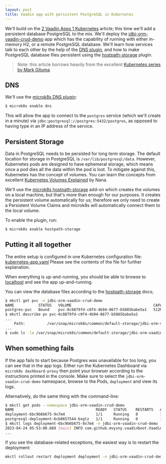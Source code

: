 ```yaml
---
layout: post
title: Vaadin app with persistent PostgreSQL in Kubernetes
---
```


We'll build on the [2 Vaadin Apps 1 Kubernetes](../2-vaadin-apps-1-kubernetes/) article;
this time we'll add a persistent database PostgreSQL to the mix.
We'll deploy the [jdbi-orm-vaadin-crud-demo](https://github.com/mvysny/jdbi-orm-vaadin-crud-demo)
app which has the capability of running with either in-memory H2, or a remote PostgreSQL
database. We'll learn how services talk to each other by the help of the [DNS plugin](https://kubernetes.io/docs/concepts/services-networking/dns-pod-service/),
and how to make PostgreSQL database files persistent using the [hostpath-storage](https://microk8s.io/docs/addon-hostpath-storage)
plugin.

> Note: this article borrows heavily from the excellent
[Kubernetes series by Mark Gituma](https://markgituma.medium.com/kubernetes-local-to-production-with-django-3-postgres-with-migrations-on-minikube-31f2baa8926e).

## DNS

We'll use the [microk8s DNS plugin](https://microk8s.io/docs/addon-dns):

```bash
$ microk8s enable dns
```

This will allow the app to connect to the `postgres` service (which we'll create in a minute)
via `jdbc:postgresql://postgres:5432/postgres`, as opposed to having type in an IP address of the service.

## Persistent Storage

Data in PostgreSQL needs to be persisted for long term storage. The default location for
storage in PostgreSQL is `/var/lib/postgresql/data`. However, Kubernetes pods are designed
to have ephemeral storage, which means once a pod dies all the data within the pod is lost.
To mitigate against this, Kubernetes has the concept of volumes.
You can learn the concepts from excellent [Kubernetes Volumes Explained](https://www.youtube.com/watch?v=0swOh5C3OVM)
by Nana.

We'll use the [microk8s hostpath-storage](https://microk8s.io/docs/addon-hostpath-storage) add-on
which creates the volumes on a local machine, but that's more than enough for our purposes.
It creates the persistent volume automatically for us; therefore we only need to create a
Persistent Volume Claims and microk8s will automatically connect them to the local volume.

To enable the plugin, run:

```bash
$ microk8s enable hostpath-storage
```

## Putting it all together

The entire setup is configured in one Kubernetes configuration file:
[kubernetes-app.yaml](https://github.com/mvysny/jdbi-orm-vaadin-crud-demo/blob/master/kubernetes-app.yaml)
Please see the contents of the file for further explanation.

When everything is up-and-running, you should be able to browse to [localhost](http://localhost)
and see the app up-and-running.

You can view the database files according to the [hostpath-storage](https://microk8s.io/docs/addon-hostpath-storage) docs;

```bash
$ mkctl get pvc -n jdbi-orm-vaadin-crud-demo
NAME           STATUS   VOLUME                                     CAPACITY   ACCESS MODES   STORAGECLASS        AGE
postgres-pvc   Bound    pvc-8c8879fd-c0f4-4b94-8677-b5885babe5a1   512Mi      RWO            microk8s-hostpath   18m
$ mkctl describe pv pvc-8c8879fd-c0f4-4b94-8677-b5885babe5a1
...
    Path:          /var/snap/microk8s/common/default-storage/jdbi-orm-vaadin-crud-demo-postgres-pvc-pvc-8c8879fd-c0f4-4b94-8677-b5885babe5a1
...
$ sudo ls -la /var/snap/microk8s/common/default-storage/jdbi-orm-vaadin-crud-demo-postgres-pvc-pvc-8c8879fd-c0f4-4b94-8677-b5885babe5a1
```

## When something fails

If the app fails to start because Postgres was unavailable for too long, you can
see that in the app logs. Either run the Kubernetes Dashboard via
`microk8s dashboard-proxy` then point your browser according to the instructions printed
in the console. Make sure to select the `jdbi-orm-vaadin-crud-demo` namespace, browse
to the Pods, `deployment` and view its logs.

Alternatively, do the same thing with the command-line:
```bash
$ mkctl get pods --namespace jdbi-orm-vaadin-crud-demo
NAME                                     READY   STATUS    RESTARTS   AGE
deployment-6bc9b6b675-9x7m4              1/1     Running   0          7m27s
postgresql-deployment-6cb8657544-bxgtz   1/1     Running   0          10m
$ mkctl logs deployment-6bc9b6b675-9x7m4 -n jdbi-orm-vaadin-crud-demo
2023-04-24 05:53:00.689 [main] INFO com.github.mvysny.vaadinboot.VaadinBoot - Starting App
...
```

If you see the database-related exceptions, the easiest way is to restart the deployment:

```bash
mkctl rollout restart deployment deployment -n jdbi-orm-vaadin-crud-demo
```
